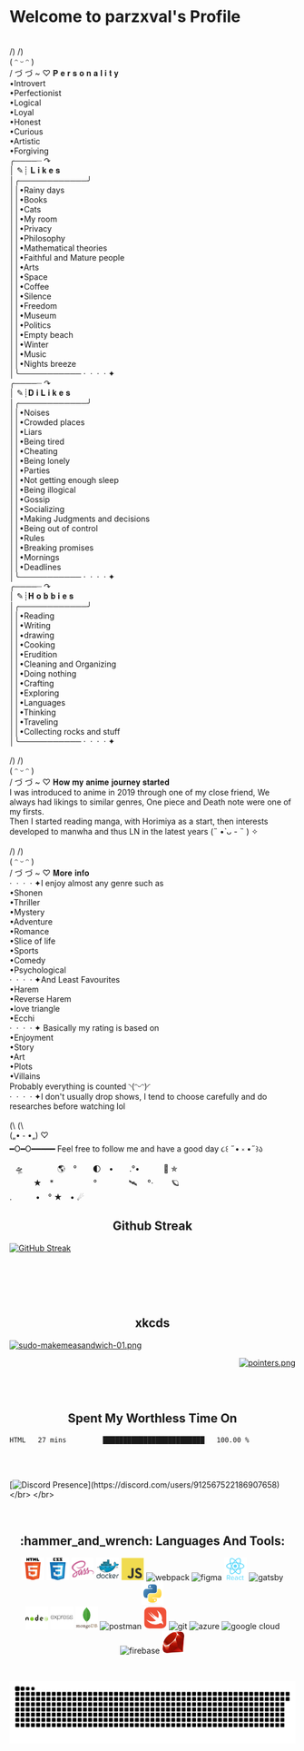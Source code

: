 <!-- <h3 align="center">
 Welcome to parzxval's Profile
<!-- <img src="https://media.giphy.com/media/hvRJCLFzcasrR4ia7z/giphy.gif" width="28"> -->
<!-- </h3>

<div align="center"><a href="#" align="center">
 
 [![Typing SVG](https://readme-typing-svg.herokuapp.com?font=Josefin+Sans&color=%23FEA443&size=40&center=true&width=830&height=150&lines=Hello+World%2C+I'm+Daniel.;Full-Stack+Web+And+App+Developer.;Experienced+UI%2FUX+Developer.;Always+learning+new+things.)](https://git.io/typing-svg)
 
 </a></div> 
-->

<h1>Welcome to parzxval's Profile</h1>
</br> 
/) /)</br> 
( ᵔ ᵕ ᵔ )</br> 
/ づ づ ~ ♡ 𝐏 𝐞 𝐫 𝐬 𝐨 𝐧 𝐚 𝐥 𝐢 𝐭 𝐲</br> 
•Introvert</br> 
•Perfectionist</br> 
•Logical</br> 
•Loyal</br> 
•Honest</br> 
•Curious</br> 
•Artistic</br> 
•Forgiving</br> 
╭────┈ ↷</br> 
│ ✎┊ 𝐋 𝐢 𝐤 𝐞 𝐬</br> 
│╭────────────╯</br> 
││•Rainy days</br> 
││•Books</br> 
││•Cats</br> 
││•My room</br> 
││•Privacy</br> 
││•Philosophy</br> 
││•Mathematical theories</br> 
││•Faithful and Mature people</br> 
││•Arts</br> 
││•Space</br> 
││•Coffee</br> 
││•Silence</br> 
││•Freedom</br> 
││•Museum</br> 
││•Politics</br> 
││•Empty beach</br> 
││•Winter</br> 
││•Music</br> 
││•Nights breeze</br> 
│╰─────────── ·﻿ ﻿ ﻿· ﻿ ·﻿ ﻿ ﻿· ﻿✦</br> 
╭────┈ ↷</br> 
│ ✎┊𝐃 𝐢 𝐋 𝐢 𝐤 𝐞 𝐬</br> 
│╭────────────╯</br> 
││•Noises</br> 
││•Crowded places</br> 
││•Liars</br> 
││•Being tired</br> 
││•Cheating</br> 
││•Being lonely</br> 
││•Parties</br> 
││•Not getting enough sleep</br> 
││•Being illogical</br> 
││•Gossip</br> 
││•Socializing</br> 
││•Making Judgments and decisions</br> 
││•Being out of control</br> 
││•Rules</br> 
││•Breaking promises</br> 
││•Mornings</br> 
││•Deadlines</br> 
│╰─────────── ·﻿ ﻿ ﻿· ﻿ ·﻿ ﻿ ﻿· ﻿✦</br> 
╭────┈ ↷</br> 
│ ✎┊𝐇 𝐨 𝐛 𝐛 𝐢 𝐞 𝐬</br> 
│╭────────────╯</br> 
││•Reading</br> 
││•Writing</br> 
││•drawing</br> 
││•Cooking</br> 
││•Erudition</br> 
││•Cleaning and Organizing</br> 
││•Doing nothing</br> 
││•Crafting</br> 
││•Exploring</br> 
││•Languages</br> 
││•Thinking</br> 
││•Traveling</br> 
││•Collecting rocks and stuff</br> 
│╰─────────── ·﻿ ﻿ ﻿· ﻿ ·﻿ ﻿ ﻿· ﻿✦</br> 
</br> 
/) /)</br> 
( ᵔ ᵕ ᵔ )</br> 
/ づ づ ~ ♡ 𝐇𝐨𝐰 𝐦𝐲 𝐚𝐧𝐢𝐦𝐞 𝐣𝐨𝐮𝐫𝐧𝐞𝐲 𝐬𝐭𝐚𝐫𝐭𝐞𝐝 </br> 
I was introduced to anime in 2019 through one of my close friend, We always had likings to similar genres, One piece and Death note were one of my firsts.</br>
Then I started reading manga, with Horimiya as a start, then interests developed to manwha and thus LN in the latest years (˵ •̀ ᴗ - ˵ ) ✧</br> 
</br> 
/) /)</br> 
( ᵔ ᵕ ᵔ )</br> 
/ づ づ ~ ♡ 𝐌𝐨𝐫𝐞 𝐢𝐧𝐟𝐨</br> 
·﻿ ﻿ ﻿· ﻿ ·﻿ ﻿ ﻿· ﻿✦I enjoy almost any genre such as</br> 
•Shonen</br> 
•Thriller</br> 
•Mystery</br> 
•Adventure</br> 
•Romance</br> 
•Slice of life</br> 
•Sports</br> 
•Comedy</br> 
•Psychological</br> 
·﻿ ﻿ ﻿· ﻿ ·﻿ ﻿ ﻿· ﻿✦And Least Favourites</br> 
•Harem</br> 
•Reverse Harem</br> 
•love triangle</br> 
•Ecchi</br> 
·﻿ ﻿ ﻿· ﻿ ·﻿ ﻿ ﻿· ﻿✦ Basically my rating is based on</br> 
•Enjoyment</br> 
•Story</br> 
•Art</br> 
•Plots</br> 
•Villains</br> 
Probably everything is counted ◝(ᵔᵕᵔ)◜</br> 
·﻿ ﻿ ﻿· ﻿ ·﻿ ﻿ ﻿· ﻿✦I don't usually drop shows, I tend to choose carefully and do researches before watching lol</br> 
</br> 
(\ (\</br> 
(„• ֊ •„) ♡</br> 
━O━O━━━━━ Feel free to follow me and have a good day ૮꒰ ˶• ༝ •˶꒱ა ⠀</br> 
⠀🛸　　　 　🌎　°　　🌓　•　　.°•　　　🚀 ✯</br> 
　　　★　*　　　　　°　　　　🛰 　°·　　                           🪐</br> 
.　　　•　° ★　•  ☄</br> 
 <h2 align="center">Github Streak</h2>
 <!-- Streak Counter here -->
 
<a align="right" href="http://github-readme-streak-stats.herokuapp.com?user=Daniel-Dominic">[![GitHub Streak](http://github-readme-streak-stats.herokuapp.com?user=Daniel-Dominic&theme=dark-smoky&date_format=M%20j%5B%2C%20Y%5D)](https://git.io/streak-stats)</a></div>

</br>
</br>

</div>

</br>
</br>
<h2 align="center">xkcds</h2>

<div align="center"  border-radius="10px">

  <div align="left">
 
[![sudo-makemeasandwich-01.png](https://i.postimg.cc/VsZjB6Jd/sudo-makemeasandwich-01.png)](https://postimg.cc/t7PZ99tj)
 </div>
 <div align="right">
  
[![pointers.png](https://i.postimg.cc/vm5pCyZR/pointers.png)](https://postimg.cc/PLr38BDK)
 </div>
  
 </div>
</br>
</br>
<h2 align="center">Spent My Worthless Time On</h2>

<!--START_SECTION:waka-->

```txt
HTML   27 mins         █████████████████████████   100.00 %
```

<!--END_SECTION:waka-->
</br>
</br>

[![Discord Presence](https://lanyard-profile-readme.vercel.app/api/912567522186907658?theme=dark&bg=042940&animated=false&hideDiscrim=true&borderRadius=30px&idleMessage=Perpetually%20procrastinating,%20prolly%20doin'%20somethin'%20else...)](https://discord.com/users/912567522186907658)
</br>
</br>
  <!--Tools Icons Here-->
</br>
<h2 align="center">:hammer_and_wrench: Languages And Tools:</h2>
<p align="center">
    <a> <img src="https://raw.githubusercontent.com/devicons/devicon/master/icons/html5/html5-original-wordmark.svg" alt="html5" width="40" height="40"/> </a>
    <a> <img src="https://raw.githubusercontent.com/devicons/devicon/master/icons/css3/css3-original-wordmark.svg" alt="css3" width="40" height="40"/> </a>
<a> <img src="https://raw.githubusercontent.com/devicons/devicon/master/icons/sass/sass-original.svg" alt="sass" width="40" height="40"/> </a><a> <img src="https://raw.githubusercontent.com/devicons/devicon/master/icons/docker/docker-original-wordmark.svg" alt="docker" width="40" height="40"/></a><a> <img src="https://raw.githubusercontent.com/devicons/devicon/master/icons/javascript/javascript-original.svg" alt="javascript" width="40" height="40"/> </a>
<a> <img src="https://www.vectorlogo.zone/logos/js_webpack/js_webpack-icon.svg" alt="webpack" width="40" height="40"/> </a> <a> <img src="https://www.vectorlogo.zone/logos/figma/figma-icon.svg" alt="figma" width="40" height="40"/> </a>
<a> <img src="https://raw.githubusercontent.com/devicons/devicon/master/icons/react/react-original-wordmark.svg" alt="react" width="40" height="40"/> </a>
<a> <img src="https://www.vectorlogo.zone/logos/gatsbyjs/gatsbyjs-icon.svg" alt="gatsby" width="40" height="40"/> </a><a> <img src="https://raw.githubusercontent.com/devicons/devicon/master/icons/python/python-original.svg" alt="python" width="40" height="40"/> </a><br>
<a> <img src="https://raw.githubusercontent.com/devicons/devicon/master/icons/nodejs/nodejs-original-wordmark.svg" alt="nodejs" width="40" height="40"/> </a>
<a> <img src="https://raw.githubusercontent.com/devicons/devicon/master/icons/express/express-original-wordmark.svg" alt="express" width="40" height="40"/> </a>
<a> <img src="https://raw.githubusercontent.com/devicons/devicon/master/icons/mongodb/mongodb-original-wordmark.svg" alt="mongodb" width="40" height="40"/> </a>
<a> <img src="https://www.vectorlogo.zone/logos/getpostman/getpostman-icon.svg" alt="postman" width="40" height="40"/> </a>
<a> <img src="https://raw.githubusercontent.com/devicons/devicon/master/icons/swift/swift-original.svg" alt="swift" width="40" height="40"/> </a>
<a> <img src="https://www.vectorlogo.zone/logos/git-scm/git-scm-icon.svg" alt="git" width="40" height="40"/> </a>
<a> <img src="https://www.vectorlogo.zone/logos/microsoft_azure/microsoft_azure-icon.svg" alt="azure" width="40" height="40"/> </a>
 <a> <img src="https://www.vectorlogo.zone/logos/google_cloud/google_cloud-icon.svg" alt="google cloud" width="40" height="40"/> </a>
 <a> <img src="https://www.vectorlogo.zone/logos/firebase/firebase-icon.svg" alt="firebase" width="40" height="40"/> </a>
 <a> <img src="https://raw.githubusercontent.com/devicons/devicon/master/icons/ruby/ruby-original.svg" alt="ruby" width="40" height="40"/> </a>
</p>
 <br>
 
 ![snake gif](https://github.com/Daniel-Dominic/Daniel-Dominic/blob/output/github-contribution-grid-snake.svg)
<!-- Don't compare yourself to others. You have a perfect knowledge of your shortcomings and an imperfect knowledge of their accomplishments. This usually means you're underestimating yourself and overestimating others -->
